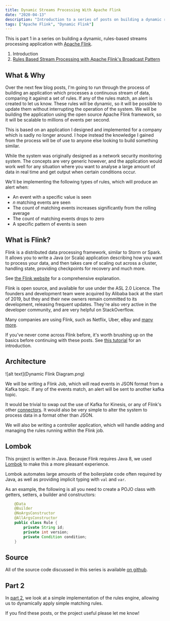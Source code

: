 ```yaml
---
title: Dynamic Streams Processing With Apache Flink
date: "2020-04-13"
description: "Introduction to a series of posts on building a dynamic rules based streams processing application using Apache Flink."
tags: ["Apache Flink", "Dynamic Flink"]
---
```


This is part 1 in a series on building a dynamic, rules-based streams processing application with [Apache Flink](https://flink.apache.org/).

1) Introduction
2) [Rules Based Stream Processing with Apache Flink's Broadcast Pattern](/broadcast-state-pattern-rules-based-flink)

## What & Why

Over the next few blog posts, I'm going to run through the process of building an application which processes a continuous stream of data, comparing it against a set of rules.  If any of the rules match, an alert is created to let us know.  These rules will be dynamic, so it will be possible to update them without interrupting the operation of the system.  We will be building the application using the open source Apache Flink framework, so it will be scalable to millions of events per second.

This is based on an application I designed and implemented for a company which is sadly no longer around.  I hope instead the knowledge I gained from the process will be of use to anyone else looking to build something similar.

While the system was originally designed as a network security monitoring system.  The concepts are very generic however, and the application would work well for any situation where you want to analyse a large amount of data in real time and get output when certain conditions occur.

We'll be implementing the following types of rules, which will produce an alert when:
 
* An event with a specific value is seen
* _n_ matching events are seen
* The count of matching events increases significantly from the rolling average
* The count of matching events drops to zero
* A specific pattern of events is seen

## What is Flink?

Flink is a distributed data processing framework, similar to Storm or Spark.  It allows you to write a Java (or Scala) application describing how you want to process your data, and then takes care of scaling out across a cluster, handling state, providing checkpoints for recovery and much more.  

See [the Flink website](https://flink.apache.org/flink-architecture.html) for a comprehensive explanation.

Flink is open source, and available for use under the ASL 2.0 Licence.  The founders and development team were acquired by Alibaba back at the start of 2019, but they and their new owners remain committed to its development, releasing frequent updates.  They're also very active in the developer community, and are very helpful on StackOverflow.

Many companies are using Flink, such as Netflix, Uber, eBay and [many more](https://flink.apache.org/poweredby.html).

If you've never come across Flink before, it's worth brushing up on the basics before continuing with these posts.  See [this tutorial](https://ci.apache.org/projects/flink/flink-docs-release-1.9/getting-started/tutorials/datastream_api.html#writing-a-flink-program) for an introduction.

## Architecture

![alt text](Dynamic Flink Diagram.png)

We will be writing a Flink Job, which will read events in JSON format from a Kafka topic.  If any of the events match, an alert will be sent to another kafka topic.

It would be trivial to swap out the use of Kafka for Kinesis, or any of Flink's other [connectors](https://ci.apache.org/projects/flink/flink-docs-stable/dev/connectors/).  It would also be very simple to alter the system to process data in a format other than JSON.

We will also be writing a controller application, which will handle adding and managing the rules running within the Flink job.

## Lombok

This project is written in Java.  Because Flink requires Java 8, we used [Lombok](https://projectlombok.org/) to make this a more pleasant experience.

Lombok automates large amounts of the boilerplate code often required by Java, as well as providing implicit typing with `val` and `var`.

As an example, the following is all you need to  create a POJO class with getters, setters, a builder and constructors:

```java
    @Data
    @Builder
    @NoArgsConstructor
    @AllArgsConstructor
    public class Rule {
        private String id;
        private int version;
        private Condition condition;
    }
```

## Source

All of the source code discussed in this series is available [on github](https://github.com/brggs/dynamic-flink).

## Part 2

In [part 2](/broadcast-state-pattern-rules-based-flink/), we look at a simple implementation of the rules engine, allowing us to dynamically apply simple matching rules.

If you find these posts, or the project useful please let me know!
